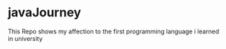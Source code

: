 # javaJourney
This Repo shows my affection to the first programming language i learned in university

